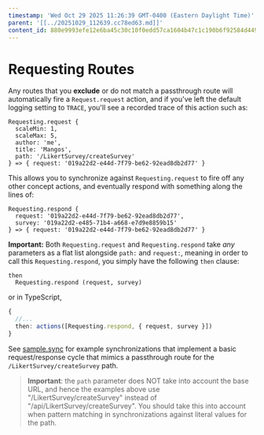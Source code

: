 ```yaml
---
timestamp: 'Wed Oct 29 2025 11:26:39 GMT-0400 (Eastern Daylight Time)'
parent: '[[../20251029_112639.cc78ed63.md]]'
content_id: 880e9993efe12e6ba45c30c10f0edd57ca1604b47c1c190b6f92584d449168eb
---
```


# Requesting Routes

Any routes that you **exclude** or do not match a passthrough route will automatically fire a `Request.request` action, and if you've left the default logging setting to `TRACE`, you'll see a recorded trace of this action such as:

```
Requesting.request {
  scaleMin: 1,
  scaleMax: 5,
  author: 'me',
  title: 'Mangos',
  path: '/LikertSurvey/createSurvey'
} => { request: '019a22d2-e44d-7f79-be62-92ead8db2d77' }
```

This allows you to synchronize against `Requesting.request` to fire off any other concept actions, and eventually respond with something along the lines of:

```
Requesting.respond {
  request: '019a22d2-e44d-7f79-be62-92ead8db2d77',
  survey: '019a22d2-e485-71b4-a668-e7d9e8859b15'
} => { request: '019a22d2-e44d-7f79-be62-92ead8db2d77' }
```

**Important:** Both `Requesting.request` and `Requesting.respond` take *any* parameters as a flat list alongside `path:` and `request:`, meaning in order to call this `Requesting.respond`, you simply have the following `then` clause:

```sync
then
  Requesting.respond (request, survey)
```

or in TypeScript,

```typescript
{
  //...
  then: actions([Requesting.respond, { request, survey }])
}
```

See [sample.sync](src/syncs/sample.sync.ts) for example synchronizations that implement a basic request/response cycle that mimics a passthrough route for the `/LikertSurvey/createSurvey` path.

> **Important**: the `path` parameter does NOT take into account the base URL, and hence the examples above use "/LikertSurvey/createSurvey" instead of "/api/LikertSurvey/createSurvey". You should take this into account when pattern matching in synchronizations against literal values for the path.
